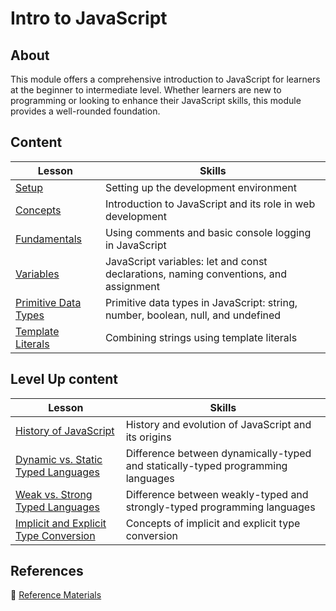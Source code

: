 <h1>
  <span class="prefix"></span>
  <span class="headline">Intro to JavaScript</span>
</h1>

## About

This module offers a comprehensive introduction to JavaScript for learners at the beginner to intermediate level. Whether learners are new to programming or looking to enhance their JavaScript skills, this module provides a well-rounded foundation.

## Content

| Lesson                                                    | Skills                                                                               |
| --------------------------------------------------------- | ------------------------------------------------------------------------------------ |
| [Setup](./setup/README.md)                               | Setting up the development environment                                               |
| [Concepts](./concepts/README.md)                         | Introduction to JavaScript and its role in web development                           |
| [Fundamentals](./fundamentals/README.md)                 | Using comments and basic console logging in JavaScript                               |
| [Variables](./variables/README.md)                       | JavaScript variables: let and const declarations, naming conventions, and assignment |
| [Primitive Data Types](./primitive-data-types/README.md) | Primitive data types in JavaScript: string, number, boolean, null, and undefined     |
| [Template Literals](./template-literals/README.md)       | Combining strings using template literals                                            |

## Level Up content

| Lesson                                                                                      | Skills                                                                          |
| ------------------------------------------------------------------------------------------- | ------------------------------------------------------------------------------- |
| [History of JavaScript](./history-of-js/README.md)                                         | History and evolution of JavaScript and its origins                             |
| [Dynamic vs. Static Typed Languages](./dynamic-vs-static-typed-languages/README.md)        | Difference between dynamically-typed and statically-typed programming languages |
| [Weak vs. Strong Typed Languages](./weak-vs-strong-typed-languages/README.md)              | Difference between weakly-typed and strongly-typed programming languages        |
| [Implicit and Explicit Type Conversion](./implicit-and-explicit-type-conversion/README.md) | Concepts of implicit and explicit type conversion                               |

## References

📖 [Reference Materials](./references/README.md)
